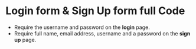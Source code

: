 # Login form & Sign Up form full Code



* Require the username and password on the **login** page.
* Require full name, email address, username and a password on the **sign up** page.
